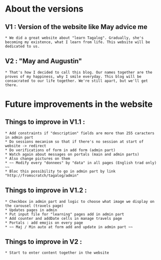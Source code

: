 # About the versions

## V1 : Version of the website like May advice me
    * We did a great website about "learn Tagalog". Gradually, she's becoming my existence, what I learn from life. This website will be dedicated to us.

## V2 : "May and Augustin"
    * That's how I decided to call this blog. Our names together are the proves of my happiness, why I smile everyday. This blog will be consacrated to our life together. We're still apart, but we'll get there.

# Future improvements in the website

## Things to improve in V1.1 :
    * Add constraints if "description" fields are more than 255 caracters in admin part
    * Do sessions mecanism so that if there's no session at start of website -> redirect
    * Do verifications of form in add form (admin part)
    * Watch again about messages on portals (main and admin parts)
    * Also change pictures on them
    * ~~ Modify every "donnees" by "data" in all pages (English trad only) ~~
    * Bloc this possibility to go in admin part by link "http://fromscratch/tagalog/admin"

## Things to improve in V1.2 :
    * Checkbox in admin part and logic to choose what image we display on the carousel (travels page)
    * Updates pages in admin
    * Put input file for "learning" pages add in admin part
    * Add counter and addDate cells in manage travels page
    * Portals : add emojis on every page
    * ~~ Maj / Min auto at form add and update in admin part ~~

## Things to improve in V2 :
    * Start to enter content together in the website